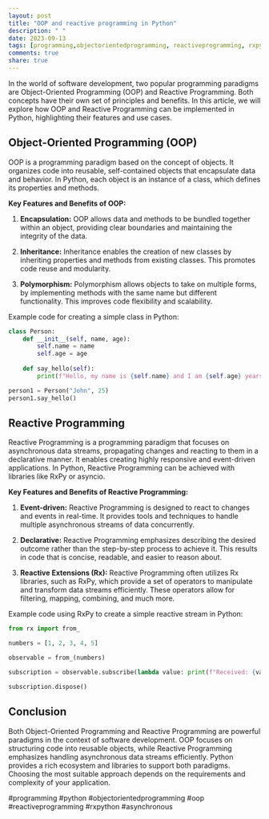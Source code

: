 ```yaml
---
layout: post
title: "OOP and reactive programming in Python"
description: " "
date: 2023-09-13
tags: [programming,objectorientedprogramming, reactiveprogramming, rxpython, asynchronous]
comments: true
share: true
---
```


In the world of software development, two popular programming paradigms are Object-Oriented Programming (OOP) and Reactive Programming. Both concepts have their own set of principles and benefits. In this article, we will explore how OOP and Reactive Programming can be implemented in Python, highlighting their features and use cases.

## Object-Oriented Programming (OOP)

OOP is a programming paradigm based on the concept of objects. It organizes code into reusable, self-contained objects that encapsulate data and behavior. In Python, each object is an instance of a class, which defines its properties and methods.

**Key Features and Benefits of OOP:**

1. **Encapsulation:** OOP allows data and methods to be bundled together within an object, providing clear boundaries and maintaining the integrity of the data.

2. **Inheritance:** Inheritance enables the creation of new classes by inheriting properties and methods from existing classes. This promotes code reuse and modularity.

3. **Polymorphism:** Polymorphism allows objects to take on multiple forms, by implementing methods with the same name but different functionality. This improves code flexibility and scalability.

Example code for creating a simple class in Python:

```python
class Person:
    def __init__(self, name, age):
        self.name = name
        self.age = age
    
    def say_hello(self):
        print(f"Hello, my name is {self.name} and I am {self.age} years old.")

person1 = Person("John", 25)
person1.say_hello()
```

## Reactive Programming

Reactive Programming is a programming paradigm that focuses on asynchronous data streams, propagating changes and reacting to them in a declarative manner. It enables creating highly responsive and event-driven applications. In Python, Reactive Programming can be achieved with libraries like RxPy or asyncio.

**Key Features and Benefits of Reactive Programming:**

1. **Event-driven:** Reactive Programming is designed to react to changes and events in real-time. It provides tools and techniques to handle multiple asynchronous streams of data concurrently.

2. **Declarative:** Reactive Programming emphasizes describing the desired outcome rather than the step-by-step process to achieve it. This results in code that is concise, readable, and easier to reason about.

3. **Reactive Extensions (Rx):** Reactive Programming often utilizes Rx libraries, such as RxPy, which provide a set of operators to manipulate and transform data streams efficiently. These operators allow for filtering, mapping, combining, and much more.

Example code using RxPy to create a simple reactive stream in Python:

```python
from rx import from_

numbers = [1, 2, 3, 4, 5]

observable = from_(numbers)

subscription = observable.subscribe(lambda value: print(f"Received: {value}"))

subscription.dispose()
```

## Conclusion

Both Object-Oriented Programming and Reactive Programming are powerful paradigms in the context of software development. OOP focuses on structuring code into reusable objects, while Reactive Programming emphasizes handling asynchronous data streams efficiently. Python provides a rich ecosystem and libraries to support both paradigms. Choosing the most suitable approach depends on the requirements and complexity of your application.

#programming #python #objectorientedprogramming #oop #reactiveprogramming #rxpython #asynchronous